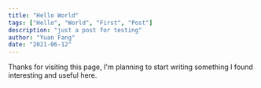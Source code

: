 ```yaml
---
title: "Hello World"
tags: ["Hello", "World", "First", "Post"]
description: "just a post for testing"
author: "Yuan Fang"
date: "2021-06-12"
---
```


Thanks for visiting this page, I'm planning to start writing something I found interesting and useful here.  